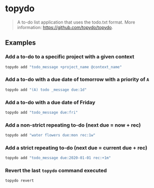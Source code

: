 # topydo

> A to-do list application that uses the todo.txt format. More information: <https://github.com/topydo/topydo>.

## Examples

### Add a to-do to a specific project with a given context

```bash
topydo add "todo_message +project_name @context_name"
```

### Add a to-do with a due date of tomorrow with a priority of `A`

```bash
topydo add "(A) todo _message due:1d"
```

### Add a to-do with a due date of Friday

```bash
topydo add "todo_message due:fri"
```

### Add a non-strict repeating to-do (next due = now + rec)

```bash
topydo add "water flowers due:mon rec:1w"
```

### Add a strict repeating to-do (next due = current due + rec)

```bash
topydo add "todo_message due:2020-01-01 rec:+1m"
```

### Revert the last `topydo` command executed

```bash
topydo revert
```
